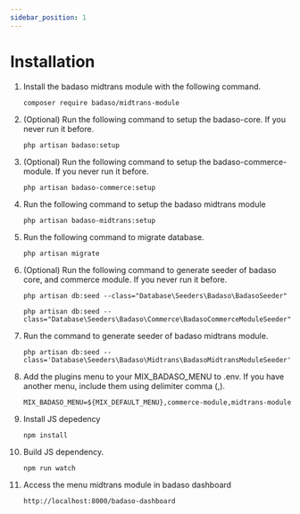```yaml
---
sidebar_position: 1
---
```


# Installation

1. Install the badaso midtrans module with the following command.

    ```
    composer require badaso/midtrans-module
    ```

1. (Optional) Run the following command to setup the badaso-core. If you never run it before.

    ```
    php artisan badaso:setup
    ```
1. (Optional) Run the following command to setup the badaso-commerce-module. If you never run it before.

    ```
    php artisan badaso-commerce:setup
    ```

1. Run the following command to setup the badaso midtrans module

    ```
    php artisan badaso-midtrans:setup
    ```

1. Run the following command to migrate database.

    ```
    php artisan migrate
    ```

1. (Optional) Run the following command to generate seeder of badaso core, and commerce module. If you never run it before.

    ```
    php artisan db:seed --class="Database\Seeders\Badaso\BadasoSeeder"

    php artisan db:seed --class="Database\Seeders\Badaso\Commerce\BadasoCommerceModuleSeeder"
    ```

1. Run the command to generate seeder of badaso midtrans module.

    ```
    php artisan db:seed --class='Database\Seeders\Badaso\Midtrans\BadasoMidtransModuleSeeder'
    ```

1. Add the plugins menu to your MIX_BADASO_MENU to .env. If you have another menu, include them using delimiter comma (,).
    ```
    MIX_BADASO_MENU=${MIX_DEFAULT_MENU},commerce-module,midtrans-module
    ```

1. Install JS depedency
    ```
    npm install
    ```

1. Build JS dependency.
    ```
    npm run watch
    ```

1. Access the menu midtrans module in badaso dashboard
    ```
    http://localhost:8000/badaso-dashboard
    ```
    





